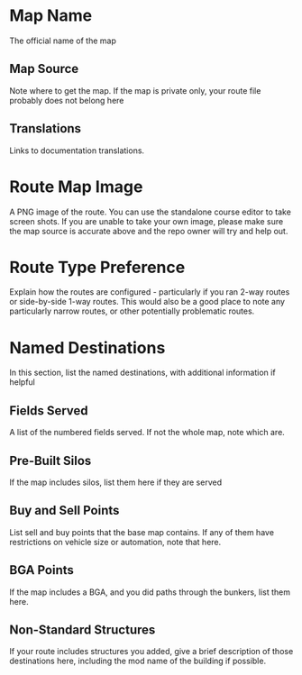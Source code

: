 # Map Name

The official name of the map

## Map Source

Note where to get the map. If the map is private only, your route file probably does not belong here

## Translations

Links to documentation translations.

# Route Map Image

A PNG image of the route.  You can use the standalone course editor to take screen shots.  If you are unable to take your own image, please make sure the map source is accurate above and the repo owner will try and help out.

# Route Type Preference

Explain how the routes are configured - particularly if you ran 2-way routes or side-by-side 1-way routes.  This would also be a good place to note any particularly narrow routes, or other potentially problematic routes.

# Named Destinations

In this section, list the named destinations, with additional information if helpful

## Fields Served

A list of the numbered fields served.  If not the whole map, note which are.

## Pre-Built Silos

If the map includes silos, list them here if they are served

## Buy and Sell Points

List sell and buy points that the base map contains.  If any of them have restrictions on vehicle size or automation, note that here.

## BGA Points

 If the map includes a BGA, and you did paths through the bunkers, list them here.
 
## Non-Standard Structures
 
If your route includes structures you added, give a brief description of those destinations here, including the mod name of the building if possible.
